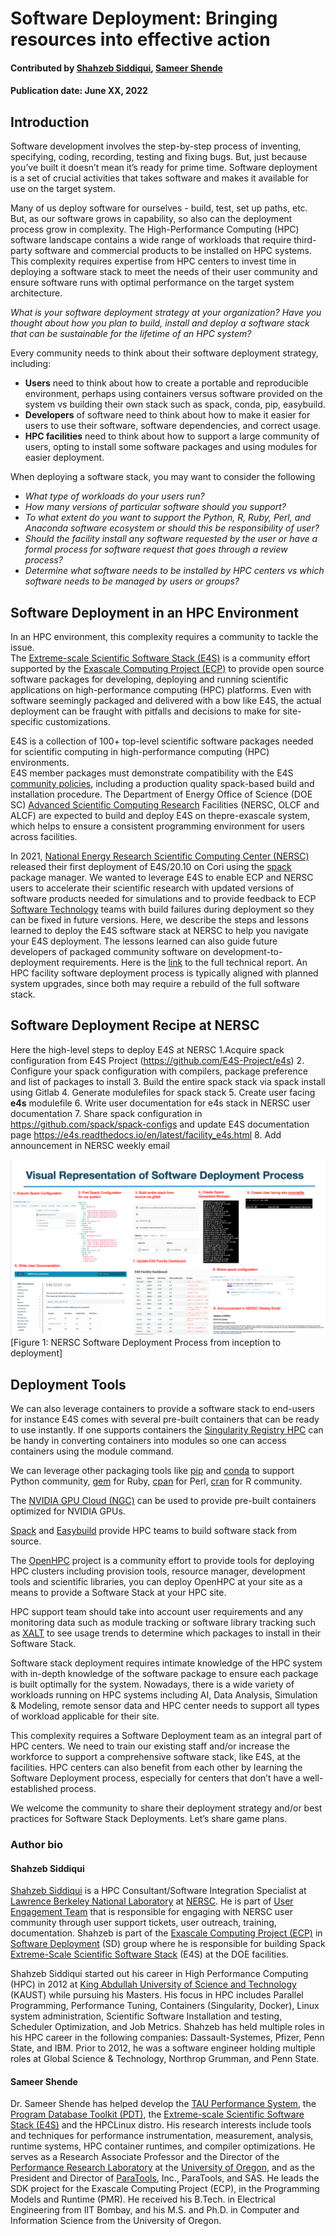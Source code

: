 # Software Deployment: Bringing resources into effective action

#### Contributed by [Shahzeb Siddiqui](https://github.com/shahzebsiddiqui), [Sameer Shende](https://github.com/sameershende)

#### Publication date: June XX, 2022

## Introduction

Software development involves the step-by-step process of inventing, specifying,
coding, recording, testing and fixing bugs.  But, just because you’ve built it 
doesn’t mean it’s ready for prime time. Software deployment is a set of crucial 
activities that takes software and makes it available for use on the target 
system. 

Many of us deploy software for ourselves - build, test, set up paths, etc. But,
as our software grows in capability, so also can the deployment process grow in 
complexity. The High-Performance Computing (HPC) software landscape contains a 
wide range of workloads that require third-party software and commercial 
products to be installed on HPC systems.  This complexity requires expertise 
from HPC centers to invest time in deploying a software stack to meet the needs 
of their user community and ensure software runs with optimal performance on the 
target system architecture.

*What is your software deployment strategy at your organization?* *Have you 
thought about how you plan to build, install and deploy a software stack that 
can be sustainable for the lifetime of an HPC system?* 

Every community needs to think about their software deployment strategy, 
including:

- **Users** need to think about how to create a portable and reproducible 
environment, perhaps using containers versus software provided on the system vs 
building their own stack such as spack, conda, pip, easybuild.
- **Developers** of software need to think about how to make it easier for users 
to use their software, software dependencies, and correct usage.
- **HPC facilities** need to think about how to support a large community of 
users, opting to install some software packages and using modules for easier
deployment.

When deploying a software stack, you may want to consider the following
- *What type of workloads do your users run?*
- *How many versions of particular software should you support?*
- *To what extent do you want to support the Python, R, Ruby, Perl, and Anaconda 
software ecosystem or should this be responsibility of user?*
- *Should the facility install any software requested by the user or have a 
formal process for software request that goes through a review process?* 
- *Determine what software needs to be installed by HPC centers vs which software 
needs to be managed by users or groups?* 

## Software Deployment in an HPC Environment

In an HPC environment, this complexity requires a community to tackle the issue.  
The [Extreme-scale Scientific Software Stack (E4S)](https://e4s.readthedocs.io/en/latest/introduction.html)
is a community effort supported by the [Exascale Computing Project (ECP)](http://exascaleproject.org)
to provide open source software packages for developing, deploying and running 
scientific applications on high-performance computing (HPC) platforms. Even with 
software seemingly packaged and delivered with a bow like E4S, the actual 
deployment can be fraught with pitfalls and decisions to make for site-specific 
customizations. 

E4S is a collection of 100+ top-level scientific software packages needed
for scientific computing in high-performance computing (HPC) environments.  
E4S member packages must demonstrate compatibility with the E4S
[community policies](https://e4s-project.github.io/policies.html), 
including a production quality spack-based build and installation procedure. 
The Department of Energy Office of Science (DOE SC)
[Advanced Scientific Computing Research](https://www.energy.gov/science/ascr/advanced-scientific-computing-research)
Facilities (NERSC, OLCF and ALCF) are expected to build and deploy E4S on 
thepre-exascale system, which helps to ensure a consistent programming environment 
for users across facilities. 

In 2021, [National Energy Research Scientific Computing Center (NERSC)](https://nersc.gov/)
released their first deployment of E4S/20.10 on Cori using the [spack](https://spack.io/) 
package manager. We wanted to leverage E4S to enable ECP and NERSC users to accelerate 
their scientific research with updated versions of software products needed for 
simulations and to provide feedback to ECP 
[Software Technology](https://www.exascaleproject.org/research/#software) 
teams with build failures during deployment so they can be fixed in future versions. 
Here, we describe the steps and lessons learned to deploy the E4S software stack at 
NERSC to help you navigate your E4S deployment.  The lessons learned can also 
guide future developers of packaged community software on development-to-deployment 
requirements. Here is the [link](https://www.osti.gov/biblio/1868332-software-deployment-process-nersc-deploying-extreme-scale-scientific-software-stack-e4s-using-spack-national-energy-research-scientific-computing-center-nersc)
to the full technical report. An HPC facility software deployment process is 
typically aligned with planned system upgrades, since both may require a rebuild 
of the full software stack. 


## Software Deployment Recipe at NERSC

Here the high-level steps to deploy E4S at NERSC
1.Acquire spack configuration from E4S Project (https://github.com/E4S-Project/e4s)
2. Configure your spack configuration with compilers, package preference and list of
packages to install
3. Build the entire spack stack via spack install using Gitlab 
4. Generate modulefiles for spack stack
5. Create user facing **e4s** modulefile
6. Write user documentation for e4s stack in  NERSC user documentation 
7. Share spack configuration in https://github.com/spack/spack-configs and update
E4S documentation page https://e4s.readthedocs.io/en/latest/facility_e4s.html 
8. Add announcement in NERSC weekly email

<img src='../../images/Blog_2205_SoftwareDeploymentProcess.png'>[Figure 1: NERSC Software Deployment Process from inception to deployment]

## Deployment Tools

We can also leverage containers to provide a software stack to end-users for 
instance E4S comes with several pre-built containers that can be ready to use 
instantly. If one supports containers the [Singularity Registry HPC](https://singularity-hpc.readthedocs.io/en/latest/) 
can be handy in converting containers into modules so one can access containers 
using the module command. 

We can leverage other packaging tools like [pip](https://pip.pypa.io/en/stable/)
and [conda](https://docs.conda.io/en/latest/) to support Python community, 
[gem](https://rubygems.org/) for Ruby, [cpan](https://www.cpan.org/) for Perl, 
[cran](https://cran.r-project.org/) for R community. 

The [NVIDIA GPU Cloud (NGC)](https://www.nvidia.com/en-us/gpu-cloud/) can be used 
to provide pre-built containers optimized for NVIDIA GPUs. 

[Spack](https://spack.io/) and [Easybuild](https://easybuild.io/) provide HPC 
teams to build software stack from source. 

The [OpenHPC](https://openhpc.community/) project is a community effort to 
provide tools for deploying HPC clusters including provision tools, 
resource manager, development tools and scientific libraries, you can deploy
OpenHPC at your site as a means to provide a Software Stack at your HPC site.

HPC support team should take into account user requirements and any monitoring
data such as module tracking or software library tracking such as [XALT](https://xalt.readthedocs.io/en/latest/) 
to see usage trends to determine which packages to install in their Software Stack. 

Software stack deployment requires intimate knowledge of the HPC system with 
in-depth knowledge of the software package to ensure each package is built 
optimally for the system. Nowadays, there is a wide variety of workloads running 
on HPC systems including AI, Data Analysis, Simulation & Modeling, remote sensor 
data and HPC center needs to support all types of workload applicable for their
site. 

This complexity requires a Software Deployment team as an integral part of 
HPC centers.  We need to train our existing staff and/or increase the workforce 
to support a comprehensive software stack, like E4S, at the facilities. HPC 
centers can also benefit from each other by learning the Software Deployment 
process, especially for centers that don’t have a well-established process. 

We welcome the community to share their deployment strategy and/or best 
practices for Software Stack Deployments. Let’s share game plans.


### Author bio

#### Shahzeb Siddiqui

[Shahzeb Siddiqui](https://github.com/shahzebsiddiqui) is a HPC 
Consultant/Software Integration Specialist at 
[Lawrence Berkeley National Laboratory](https://www.lbl.gov/) at 
[NERSC](http://nersc.gov/). He is part of 
[User Engagement Team](https://www.nersc.gov/about/nersc-staff/user-engagement/) 
that is responsible for engaging with NERSC user community through user support 
tickets, user outreach, training, documentation. Shahzeb is part of the 
[Exascale Computing Project (ECP)](https://www.exascaleproject.org/) in 
[Software Deployment](https://www.exascaleproject.org/research-group/software-deployment-at-the-facilities/) (SD) group 
where he is responsible for building Spack [Extreme-Scale Scientific Software Stack](https://e4s-project.github.io/) (E4S) at the DOE facilities. 

Shahzeb Siddiqui started out his career in High Performance Computing (HPC) in 2012 
at [King Abdullah University of Science and Technology](https://www.kaust.edu.sa/en) (KAUST) 
while pursuing his Masters. His focus in HPC includes Parallel Programming, 
Performance Tuning, Containers (Singularity, Docker), Linux system administration,
Scientific Software Installation and testing, Scheduler Optimization, and 
Job Metrics. Shahzeb has held multiple roles in his HPC career in the following 
companies: Dassault-Systemes, Pfizer, Penn State, and IBM. Prior to 2012, he was 
a software engineer holding multiple roles at Global Science & Technology, 
Northrop Grumman, and Penn State.

#### Sameer Shende

Dr. Sameer Shende has helped develop the 
[TAU Performance System](http://www.cs.uoregon.edu/research/tau/home.php), the 
[Program Database Toolkit (PDT)](https://www.cs.uoregon.edu/research/pdt/home.php), 
the [Extreme-scale Scientific Software Stack (E4S)](https://e4s.io) 
and the HPCLinux distro. His research interests include tools and techniques for 
performance instrumentation, measurement, analysis, runtime systems, 
HPC container runtimes, and compiler optimizations. He serves as a 
Research Associate Professor and the Director of the 
[Performance Research Laboratory](https://nic.uoregon.edu/prl/home.php) at the 
[University of Oregon](https://www.uoregon.edu/), 
and as the President and Director of [ParaTools](https://www.paratools.com/),
Inc., ParaTools, and SAS. He leads the SDK project for the 
Exascale Computing Project (ECP), in the Programming Models and Runtime (PMR). 
He received his B.Tech. in Electrical Engineering from IIT Bombay, and his M.S.
and Ph.D. in Computer and Information Science from the University of Oregon.


  

